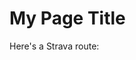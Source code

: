 # My Page Title

Here's a Strava route:

<div class="strava-embed-placeholder" data-embed-type="route" data-embed-id="3141372052271268226" data-full-width="true"></div>

<script setup>
import { onMounted } from 'vue'

onMounted(() => {
  const script = document.createElement('script')
  script.src = 'https://strava-embeds.com/embed.js'
  document.body.appendChild(script)
})
</script>
